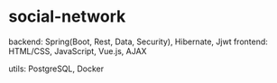 # social-network
backend: Spring(Boot, Rest, Data, Security), Hibernate, Jjwt
frontend: HTML/CSS, JavaScript, Vue.js, AJAX

utils: PostgreSQL, Docker
